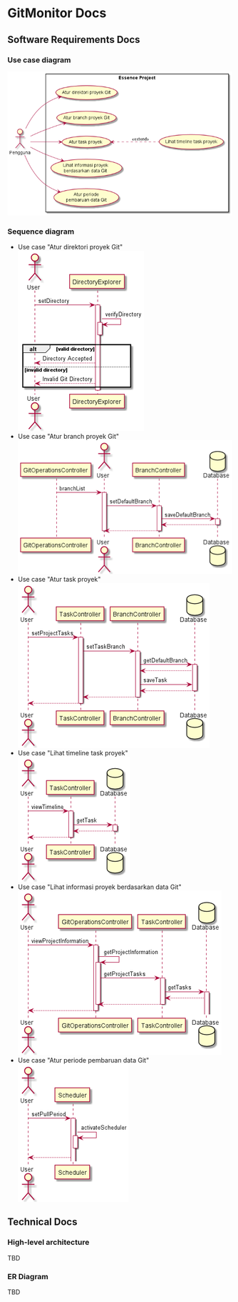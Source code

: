 # GitMonitor Docs

## Software Requirements Docs
### Use case diagram
![Use Case Diagram](res/use_case.png)

### Sequence diagram
- Use case "Atur direktori proyek Git"
  ![Sequence Diagram atur direktori proyek Git](res/sequence_diagram1.png)
- Use case "Atur branch proyek Git"
  ![Sequence Diagram atur branch proyek Git](res/sequence_diagram2.png)
- Use case "Atur task proyek"
  ![Sequence Diagram atur task proyek](res/sequence_diagram3.png)
- Use case "Lihat timeline task proyek"
  ![Sequence Diagram lihat timeline task proyek](res/sequence_diagram4.png)
- Use case "Lihat informasi proyek berdasarkan data Git"
  ![Sequence Diagram lihat informasi proyek berdasarkan data Git](res/sequence_diagram5.png)
- Use case "Atur periode pembaruan data Git"
  ![Sequence Diagram atur periode pembaruan data Git](res/sequence_diagram6.png)
## Technical Docs
### High-level architecture
TBD
### ER Diagram
TBD
